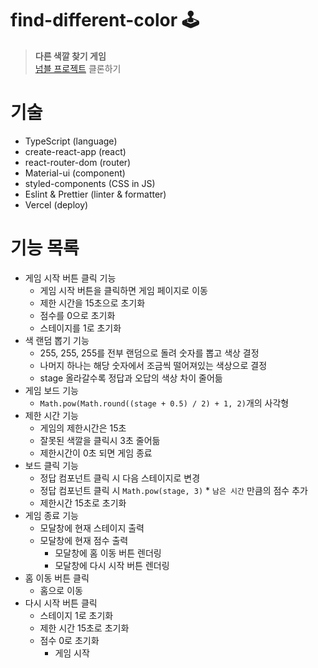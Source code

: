 # find-different-color 🕹️

> **다른 색깔 찾기 게임**  
> [넘블 프로젝트](https://numble-react.vercel.app/) 클론하기

# 기술

- TypeScript (language)
- create-react-app (react)
- react-router-dom (router)
- Material-ui (component)
- styled-components (CSS in JS)
- Eslint & Prettier (linter & formatter)
- Vercel (deploy)

# 기능 목록

- 게임 시작 버튼 클릭 기능
	- 게임 시작 버튼을 클릭하면 게임 페이지로 이동
	- 제한 시간을 15초으로 초기화
	- 점수를 0으로 초기화
	- 스테이지를 1로 초기화
- 색 랜덤 뽑기 기능
  - 255, 255, 255를 전부 랜덤으로 돌려 숫자를 뽑고 색상 결정
  - 나머지 하나는 해당 숫자에서 조금씩 떨어져있는 색상으로 결정
  - stage 올라갈수록 정답과 오답의 색상 차이 줄어듦
- 게임 보드 기능
	- `Math.pow(Math.round((stage + 0.5) / 2) + 1, 2)`개의 사각형
- 제한 시간 기능
  - 게임의 제한시간은 15초
  - 잘못된 색깔을 클릭시 3초 줄어듦
  - 제한시간이 0초 되면 게임 종료
- 보드 클릭 기능
  - 정답 컴포넌트 클릭 시 다음 스테이지로 변경
  - 정답 컴포넌트 클릭 시 `Math.pow(stage, 3)` * `남은 시간` 만큼의 점수 추가
  - 제한시간 15초로 초기화
- 게임 종료 기능
  - 모달창에 현재 스테이지 출력
  - 모달창에 현재 점수 출력
	- 모달창에 홈 이동 버튼 렌더링
	- 모달창에 다시 시작 버튼 렌더링
- 홈 이동 버튼 클릭
  - 홈으로 이동
- 다시 시작 버튼 클릭
  - 스테이지 1로 초기화
  - 제한 시간 15초로 초기화
  - 점수 0로 초기화
	- 게임 시작
